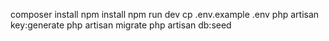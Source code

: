 

composer install
npm install
npm run dev
cp .env.example .env
php artisan key:generate
php artisan migrate
php artisan db:seed
